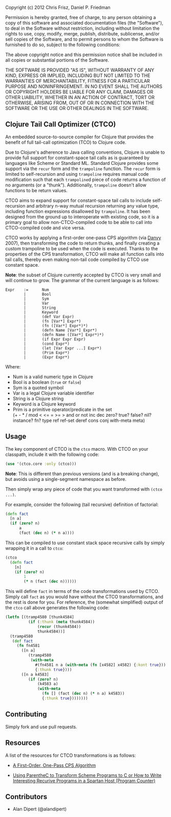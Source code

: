 Copyright (c) 2012 Chris Frisz, Daniel P. Friedman

Permission is hereby granted, free of charge, to any person obtaining
a copy of this software and associated documentation files (the
"Software"), to deal in the Software without restriction, including
without limitation the rights to use, copy, modify, merge, publish,
distribute, sublicense, and/or sell copies of the Software, and to
permit persons to whom the Software is furnished to do so, subject to
the following conditions:

The above copyright notice and this permission notice shall be
included in all copies or substantial portions of the Software.

THE SOFTWARE IS PROVIDED "AS IS", WITHOUT WARRANTY OF ANY KIND,
EXPRESS OR IMPLIED, INCLUDING BUT NOT LIMITED TO THE WARRANTIES OF
MERCHANTABILITY, FITNESS FOR A PARTICULAR PURPOSE AND
NONINFRINGEMENT. IN NO EVENT SHALL THE AUTHORS OR COPYRIGHT HOLDERS BE
LIABLE FOR ANY CLAIM, DAMAGES OR OTHER LIABILITY, WHETHER IN AN ACTION
OF CONTRACT, TORT OR OTHERWISE, ARISING FROM, OUT OF OR IN CONNECTION
WITH THE SOFTWARE OR THE USE OR OTHER DEALINGS IN THE SOFTWARE.


## Clojure Tail Call Optimizer (CTCO)

An embedded source-to-source compiler for Clojure that provides the
benefit of full tail-call optimization (TCO) to Clojure code.

Due to Clojure's adherence to Java calling conventions, Clojure is
unable to provide full support for constant-space tail calls as is
guaranteed by languages like Scheme or Standard ML. Standard Clojure
provides some support via the `recur` form and the `trampoline`
function. The `recur` form is limited to self-recursion and using
`trampoline` requires manual code modification such that each
`trampoline`d piece of code returns a function of no arguments (or a
"thunk"). Additionally, `trampoline` doesn't allow functions to be
return values.

CTCO aims to expand support for constant-space tail calls to include
self-recursion and arbitrary n-way mutual recursion returning any
value type, including function expressions disallowed by
`trampoline`. It has been designed from the ground up to interoperate
with existing code, so it is a primary goal to allow non-CTCO-compiled
code to be able to call into CTCO-compiled code and vice versa.

CTCO works by applying a first-order one-pass CPS algorithm (via
[Danvy](http://www.cs.au.dk/~danvy/index-previous.html) 2007), then
transforming the code to return thunks, and finally creating a custom
trampoline to be used when the code is executed. Thanks to the
properties of the CPS transformation, CTCO will make all function calls
into tail calls, thereby even making non-tail code compiled by CTCO use
constant space.

**Note**: the subset of Clojure currently accepted by CTCO is very
small and will continue to grow. The grammar of the current language
is as follows:

    Expr    :=      Num  
            |       Bool  
            |       Sym  
            |       Var  
            |       String
            |       Keyword
            |       (def Var Expr)
            |       (fn [Var*] Expr*)  
            |       (fn ([Var*] Expr*)*)
            |       (defn Name [Var*] Expr*)  
            |       (defn Name ([Var*] Expr*)*)  
            |       (if Expr Expr Expr)  
            |       (cond Expr*)
            |       (let [Var Expr ...] Expr*)
            |       (Prim Expr*)
            |       (Expr Expr*)

Where:

* Num is a valid numeric type in Clojure  
* Bool is a boolean (`true` or `false`)  
* Sym is a quoted symbol  
* Var is a legal Clojure variable identifier 
* String is a Clojure string
* Keyword is a Clojure keyword
* Prim is a primitive operator/predicate in the set   
   (+ - * / mod < <= = >= > and or not inc dec zero? true? false? nil?
   instance? fn? type ref ref-set deref cons conj with-meta meta)

## Usage

The key component of CTCO is the `ctco` macro. With CTCO on your
classpath, include it with the following code:

```clojure
(use '(ctco.core :only (ctco)))
```

**Note**: This is different than previous versions (and is a breaking
change), but avoids using a single-segment namespace as before.

Then simply wrap any piece of code that you want transformed with
`(ctco ...)`. 

For example, consider the following (tail recursive) definition of
factorial:

```clojure
(defn fact
  [n a]
  (if (zero? n)
      a
      (fact (dec n) (* n a))))
```

This can be compiled to use constant stack space recursive calls by
simply wrapping it in a call to `ctco`:

```clojure
(ctco
  (defn fact
    [n]
    (if (zero? n)
        1
        (* n (fact (dec n))))))
```

This will define `fact` in terms of the code transformations used by
CTCO. Simply call `fact` as you would have without the CTCO
transformations, and the rest is done for you. For reference, the
(somewhat simplified) output of the `ctco` call above generates the
following code:

```clojure
(letfn [(tramp4580 [thunk4584]
          (if (:thunk (meta thunk4584))
              (recur (thunk4584))
              thunk4584))]
  (tramp4580
   (def fact
     (fn fn4581
       ([n a]
          (tramp4580
           (with-meta
             #(fn4581 n a (with-meta (fn [x4582] x4582) {:kont true}))
             {:thunk true})))
       ([n a k4583]
          (if (zero? n)
              (k4583 a)
              (with-meta
                (fn [] (fact (dec n) (* n a) k4583))
                {:thunk true})))))))
```


## Contributing

Simply fork and use pull requests.


## Resources

A list of the resources for CTCO transformations is as follows:

* [A First-Order, One-Pass CPS Algorithm](http://www.brics.dk/RS/01/49/BRICS-RS-01-49.pdf)
  
* [Using ParentheC to Transform Scheme Programs to C or How to Write Interesting Recurive Programs in a Spartan Host (Program Counter)](https://www.google.com/url?sa=t&rct=j&q=&esrc=s&source=web&cd=1&ved=0CCUQFjAA&url=https%3A%2F%2Fwww.cs.indiana.edu%2Fcgi-pub%2Fc311%2Flib%2Fexe%2Ffetch.php%3Fmedia%3Dparenthec.pdf&ei=LNaST93BO4i46QHnyMCcBA&usg=AFQjCNG-Chb76N9lNVHO2ymtnAjo9Fvt0g&sig2=SR2itLI00reGEjRCrw-edQ&cad=rja)

## Contributors

* Alan Dipert (@alandipert)
